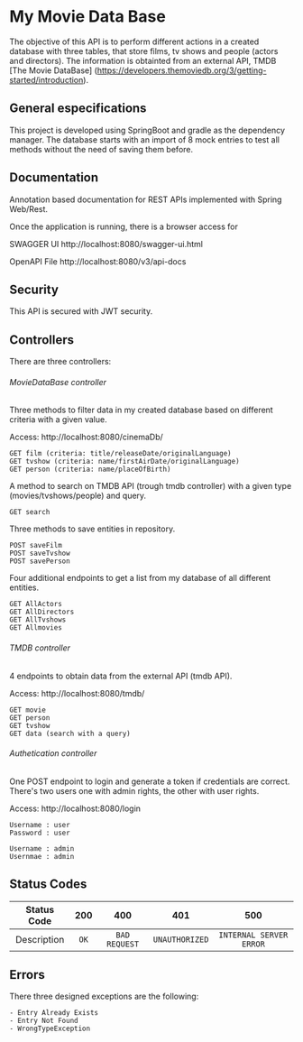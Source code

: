 # My Movie Data Base

The objective of this API is to perform different actions in a created database with three tables, that store films, tv shows and people (actors and directors). The information is obtainted from an external API, TMDB [The Movie DataBase] (https://developers.themoviedb.org/3/getting-started/introduction).

## General especifications

This project is developed using SpringBoot and gradle as the dependency manager.
The database starts with an import of 8 mock entries to test all methods without the need of saving them before. 

## Documentation

Annotation based documentation for REST APIs implemented with Spring Web/Rest.

Once the application is running, there is a browser access for

SWAGGER UI http://localhost:8080/swagger-ui.html

OpenAPI File http://localhost:8080/v3/api-docs

## Security

This API is secured with JWT security. 

## Controllers

There are three controllers:

###### MovieDataBase controller

Three methods to filter data in my created database based on different criteria with a given value. 

Access: http://localhost:8080/cinemaDb/
```
GET film (criteria: title/releaseDate/originalLanguage)
GET tvshow (criteria: name/firstAirDate/originalLanguage)
GET person (criteria: name/placeOfBirth)
```
A method to search on TMDB API (trough tmdb controller) with a given type (movies/tvshows/people) and query.
```
GET search 
```
Three methods to save entities in repository.
```
POST saveFilm
POST saveTvshow
POST savePerson
```
Four additional endpoints to get a list from my database of all different entities.
```
GET AllActors
GET AllDirectors
GET AllTvshows
GET Allmovies
```
###### TMDB controller 

4 endpoints to obtain data from the external API (tmdb API).

Access: http://localhost:8080/tmdb/
```
GET movie
GET person
GET tvshow
GET data (search with a query)
```

###### Authetication controller

One POST endpoint to login and generate a token if credentials are correct. 
There's two users one with admin rights, the other with user rights.

Access: http://localhost:8080/login
```
Username : user 
Password : user

Username : admin
Usernmae : admin
```

## Status Codes

| Status Code | 200 | 400 | 401 | 500 |
| :---: | :---: | :---: | :---: | :---: | 
| Description | `OK` | `BAD REQUEST` | `UNAUTHORIZED` | `INTERNAL SERVER ERROR` | 

## Errors

There three designed exceptions are the following: 
```
- Entry Already Exists
- Entry Not Found
- WrongTypeException
```

